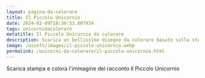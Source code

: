 ```yaml
---
layout: pagina-da-colorare
title: Il Piccolo Unicornio
date: 2024-02-09T18:30:53.007934
tags: unicornidacolorare
metatitle: Il Piccolo Unicornio da colorare
description: Scarica un bellissimo disegno da colorare basato sulla storia Il Piccolo Unicornio
image: /assets/images/il-piccolo-unicornio.webp
permalink: /unicorni-da-colorare/il-piccolo-unicornio.html
---
```

Scarica stampa e colora l'immagine del racconto Il Piccolo Unicornio
